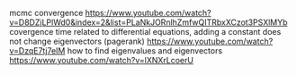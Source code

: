 mcmc convergence https://www.youtube.com/watch?v=D8DZjLPlWd0&index=2&list=PLaNkJORnlhZmfwQITRbxXCzot3PSXlMYb
covergence time related to differential equations, adding a constant does not change eigenvectors (pagerank) https://www.youtube.com/watch?v=DzqE7tj7eIM
how to find eigenvalues and eigenvectors https://www.youtube.com/watch?v=lXNXrLcoerU
